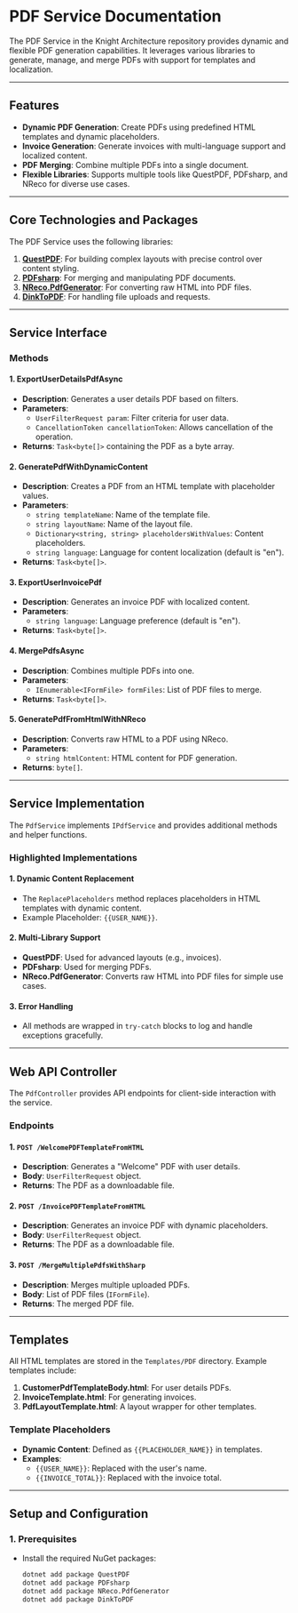 # PDF Service Documentation

The PDF Service in the Knight Architecture repository provides dynamic and flexible PDF generation capabilities. It leverages various libraries to generate, manage, and merge PDFs with support for templates and localization.

---

## Features
- **Dynamic PDF Generation**: Create PDFs using predefined HTML templates and dynamic placeholders.
- **Invoice Generation**: Generate invoices with multi-language support and localized content.
- **PDF Merging**: Combine multiple PDFs into a single document.
- **Flexible Libraries**: Supports multiple tools like QuestPDF, PDFsharp, and NReco for diverse use cases.

---

## Core Technologies and Packages
The PDF Service uses the following libraries:
1. **[QuestPDF](https://www.questpdf.com/)**: For building complex layouts with precise control over content styling.
2. **[PDFsharp](https://pdfsharp.net/)**: For merging and manipulating PDF documents.
3. **[NReco.PdfGenerator](https://www.nrecosite.com/pdf_generator.aspx)**: For converting raw HTML into PDF files.
4. **[DinkToPDF](https://learn.microsoft.com/en-us/dotnet/api/microsoft.aspnetcore.http)**: For handling file uploads and requests.


---

## Service Interface

### Methods

#### 1. ExportUserDetailsPdfAsync
- **Description**: Generates a user details PDF based on filters.
- **Parameters**:
  - `UserFilterRequest param`: Filter criteria for user data.
  - `CancellationToken cancellationToken`: Allows cancellation of the operation.
- **Returns**: `Task<byte[]>` containing the PDF as a byte array.

#### 2. GeneratePdfWithDynamicContent
- **Description**: Creates a PDF from an HTML template with placeholder values.
- **Parameters**:
  - `string templateName`: Name of the template file.
  - `string layoutName`: Name of the layout file.
  - `Dictionary<string, string> placeholdersWithValues`: Content placeholders.
  - `string language`: Language for content localization (default is "en").
- **Returns**: `Task<byte[]>`.

#### 3. ExportUserInvoicePdf
- **Description**: Generates an invoice PDF with localized content.
- **Parameters**:
  - `string language`: Language preference (default is "en").
- **Returns**: `Task<byte[]>`.

#### 4. MergePdfsAsync
- **Description**: Combines multiple PDFs into one.
- **Parameters**:
  - `IEnumerable<IFormFile> formFiles`: List of PDF files to merge.
- **Returns**: `Task<byte[]>`.

#### 5. GeneratePdfFromHtmlWithNReco
- **Description**: Converts raw HTML to a PDF using NReco.
- **Parameters**:
  - `string htmlContent`: HTML content for PDF generation.
- **Returns**: `byte[]`.

---

## Service Implementation

The `PdfService` implements `IPdfService` and provides additional methods and helper functions.

### Highlighted Implementations

#### 1. Dynamic Content Replacement
- The `ReplacePlaceholders` method replaces placeholders in HTML templates with dynamic content.
- Example Placeholder: `{{USER_NAME}}`.

#### 2. Multi-Library Support
- **QuestPDF**: Used for advanced layouts (e.g., invoices).
- **PDFsharp**: Used for merging PDFs.
- **NReco.PdfGenerator**: Converts raw HTML into PDF files for simple use cases.

#### 3. Error Handling
- All methods are wrapped in `try-catch` blocks to log and handle exceptions gracefully.

---

## Web API Controller

The `PdfController` provides API endpoints for client-side interaction with the service.

### Endpoints

#### 1. `POST /WelcomePDFTemplateFromHTML`
- **Description**: Generates a "Welcome" PDF with user details.
- **Body**: `UserFilterRequest` object.
- **Returns**: The PDF as a downloadable file.

#### 2. `POST /InvoicePDFTemplateFromHTML`
- **Description**: Generates an invoice PDF with dynamic placeholders.
- **Body**: `UserFilterRequest` object.
- **Returns**: The PDF as a downloadable file.

#### 3. `POST /MergeMultiplePdfsWithSharp`
- **Description**: Merges multiple uploaded PDFs.
- **Body**: List of PDF files (`IFormFile`).
- **Returns**: The merged PDF file.

---

## Templates

All HTML templates are stored in the `Templates/PDF` directory. Example templates include:
1. **CustomerPdfTemplateBody.html**: For user details PDFs.
2. **InvoiceTemplate.html**: For generating invoices.
3. **PdfLayoutTemplate.html**: A layout wrapper for other templates.

### Template Placeholders
- **Dynamic Content**: Defined as `{{PLACEHOLDER_NAME}}` in templates.
- **Examples**:
  - `{{USER_NAME}}`: Replaced with the user's name.
  - `{{INVOICE_TOTAL}}`: Replaced with the invoice total.

---

## Setup and Configuration

### 1. Prerequisites
- Install the required NuGet packages:
  ```bash
  dotnet add package QuestPDF
  dotnet add package PDFsharp
  dotnet add package NReco.PdfGenerator
  dotnet add package DinkToPDF
